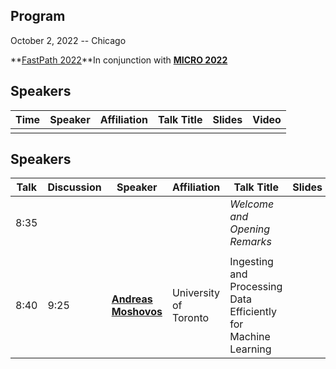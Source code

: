 ## Program
October 2, 2022 -- Chicago

**[FastPath 2022](https://fastpathconference.github.io/FastPath2022/Program/)**In conjunction with **[MICRO 2022](https://www.microarch.org/micro55/)**

## Speakers

| Time | Speaker | Affiliation | Talk Title | Slides | Video
| ---- | ---- | ---- | ---- | ---- | ----
|                  |  | | | |

## Speakers

| Talk | Discussion | Speaker | Affiliation | Talk Title | Slides | Video |
| ---- | ----       | ----    | ----        | ----       | ----   | ----  |
| 8:35 |            |         |             | *Welcome and Opening Remarks*     |        |  |
|      |            |         |             |            |        |       |
| 8:40 | 9:25       | **[Andreas Moshovos](https://fastpathconference.github.io/FastPath2022/Program/Moshovos)**             | University of Toronto                          | Ingesting and Processing Data Efficiently for Machine Learning |   |  |

